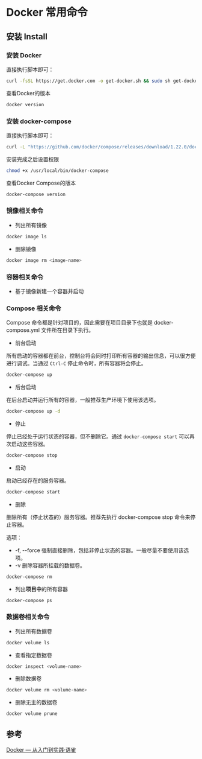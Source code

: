 # Docker 常用命令

## 安装 Install

### 安装 Docker

直接执行脚本即可：

```bash
curl -fsSL https://get.docker.com -o get-docker.sh && sudo sh get-docker.sh
```

查看Docker的版本

```bash
docker version
```

### 安装 docker-compose

直接执行脚本即可：

```bash
curl -L "https://github.com/docker/compose/releases/download/1.22.0/docker-compose-$(uname -s)-$(uname -m)" -o /usr/local/bin/docker-compose
```

安装完成之后设置权限

```bash
chmod +x /usr/local/bin/docker-compose
```

查看Docker Compose的版本

```bash
docker-compose version
```


### 镜像相关命令

+ 列出所有镜像

```bash
docker image ls
```

+ 删除镜像

```bash
docker image rm <image-name>
```

### 容器相关命令

+ 基于镜像新建一个容器并启动



### Compose 相关命令

Compose 命令都是针对项目的，因此需要在项目目录下也就是 docker-compose.yml 文件所在目录下执行。

+ 前台启动

所有启动的容器都在前台，控制台将会同时打印所有容器的输出信息，可以很方便进行调试。当通过 `Ctrl-C` 停止命令时，所有容器将会停止。

```bash
docker-compose up
```

+ 后台启动

在后台启动并运行所有的容器，一般推荐生产环境下使用该选项。

```bash
docker-compose up -d
```

+ 停止

停止已经处于运行状态的容器，但不删除它。通过 `docker-compose start` 可以再次启动这些容器。

```bash
docker-compose stop
```

+ 启动

启动已经存在的服务容器。

```bash
docker-compose start
```

+ 删除

删除所有（停止状态的）服务容器。推荐先执行 docker-compose stop 命令来停止容器。

选项：
+ -f, --force 强制直接删除，包括非停止状态的容器。一般尽量不要使用该选项。
+ -v 删除容器所挂载的数据卷。

```bash
docker-compose rm
```

+ 列出**项目中**的所有容器

```bash
docker-compose ps
```


### 数据卷相关命令

+ 列出所有数据卷

```bash
docker volume ls
```

+ 查看指定数据卷

```bash
docker inspect <volume-name>
```

+ 删除数据卷

```bash
docker volume rm <volume-name>
```

+ 删除无主的数据卷

```bash
docker volume prune
```



## 参考

[Docker — 从入门到实践·语雀](https://www.yuque.com/grasilife/docker)
